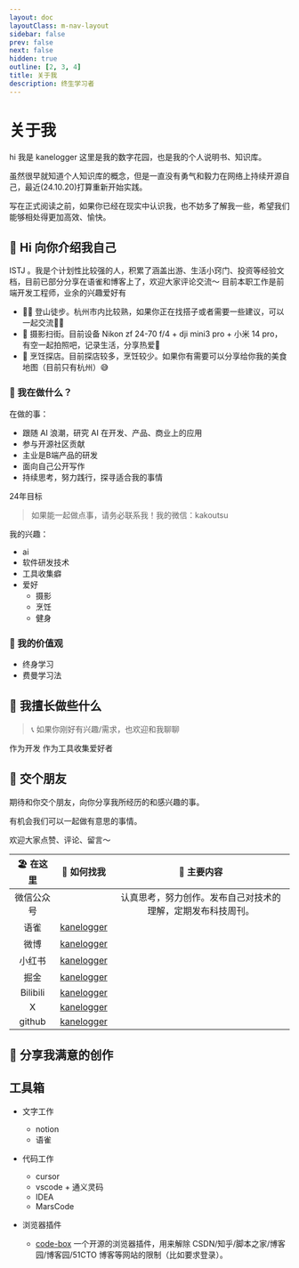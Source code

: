 ```yaml
---
layout: doc
layoutClass: m-nav-layout
sidebar: false
prev: false
next: false
hidden: true
outline: [2, 3, 4]
title: 关于我
description: 终生学习者
---
```


<style src="/.vitepress/theme/style.scss"></style>

<script setup>
import { NAV_DATA } from '/.vitepress/theme/utils/urls'
</script>

# 关于我
hi 我是 kanelogger 这里是我的数字花园，也是我的个人说明书、知识库。

虽然很早就知道个人知识库的概念，但是一直没有勇气和毅力在网络上持续开源自己，最近(24.10.20)打算重新开始实践。

写在正式阅读之前，如果你已经在现实中认识我，也不妨多了解我一些，希望我们能够相处得更加高效、愉快。

## 👋 Hi 向你介绍我自己

ISTJ 。我是个计划性比较强的人，积累了涵盖出游、生活小窍门、投资等经验文档，目前已部分分享在语雀和博客上了，欢迎大家评论交流～
目前本职工作是前端开发工程师，业余的兴趣爱好有
- 🧗🏻 登山徒步。杭州市内比较熟，如果你正在找搭子或者需要一些建议，可以一起交流🤙🏻
- 📸 摄影扫街。目前设备 Nikon zf 24-70 f/4 + dji mini3 pro + 小米 14 pro，有空一起拍照吧，记录生活，分享热爱💓
- 🍳 烹饪探店。目前探店较多，烹饪较少。如果你有需要可以分享给你我的美食地图（目前只有杭州）😅

### 🚶 我在做什么？

在做的事：
- 跟随 AI 浪潮，研究 AI 在开发、产品、商业上的应用
- 参与开源社区贡献
- 主业是B端产品的研发
- 面向自己公开写作
- 持续思考，努力践行，探寻适合我的事情

24年目标
> 如果能一起做点事，请务必联系我！我的微信：kakoutsu

我的兴趣：
- ai
- 软件研发技术
- 工具收集癖
- 爱好
  - 摄影
  - 烹饪
  - 健身

### 🧠 我的价值观
- 终身学习
- 费曼学习法

## 💪 我擅长做些什么

> 📞 如果你刚好有兴趣/需求，也欢迎和我聊聊

作为开发
作为工具收集爱好者



## 🤝 交个朋友

期待和你交个朋友，向你分享我所经历的和感兴趣的事。

有机会我们可以一起做有意思的事情。

欢迎大家点赞、评论、留言～

| 🏖️ 在这里  |                                   📍 如何找我                                   |                         📝 主要内容                          |
| :--------: | :-----------------------------------------------------------------------------: | :----------------------------------------------------------: |
| 微信公众号 |                                                                                 | 认真思考，努力创作。发布自己对技术的理解，定期发布科技周刊。 |
|    语雀    |                   [kanelogger](https://www.yuque.com/huakang)                   |                                                              |
|    微博    |                  [kanelogger](https://weibo.com/u/2272877934)                   |                                                              |
|   小红书   | [kanelogger](https://www.xiaohongshu.com/user/profile/563f7147484fb61dedd8f784) |                                                              |
|    掘金    |              [kanelogger](https://juejin.cn/user/3650034333917031)              |                                                              |
|  Bilibili  |                 [kanelogger](https://space.bilibili.com/578904)                 |                                                              |
|     X      |                    [kanelogger](https://x.com/pieinthewind)                     |                                                              |
|   github   |                     [kanelogger](https://github.com/hk4114)                     |                                                              |

## 💎 分享我满意的创作

<UserWorksPage />

## 工具箱

<MNavLinks v-for="{title, items} in NAV_DATA" :title="title" :items="items"/>

- 文字工作

  - notion
  - 语雀

- 代码工作

  - cursor
  - vscode + 通义灵码
  - IDEA
  - MarsCode

- 浏览器插件
  - [code-box](https://github.com/027xiguapi/code-box) 一个开源的浏览器插件，用来解除 CSDN/知乎/脚本之家/博客园/博客园/51CTO 博客等网站的限制（比如要求登录）。